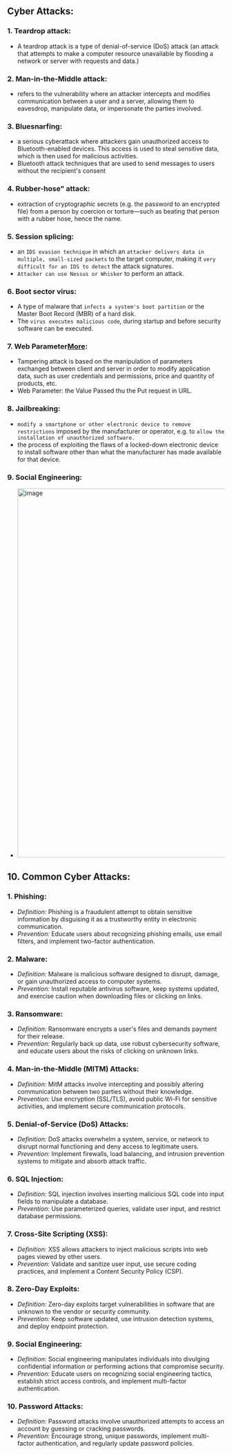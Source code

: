 ## Cyber Attacks: 

### 1. Teardrop attack:
- A teardrop attack is a type of denial-of-service (DoS) attack (an attack that attempts to make a computer resource unavailable by flooding a network or server with requests and data.)

### 2. Man-in-the-Middle attack:
- refers to the vulnerability where an attacker intercepts and modifies communication between a user and a server, allowing them to eavesdrop, manipulate data, or impersonate the parties involved.

### 3. Bluesnarfing: 
- a serious cyberattack where attackers gain unauthorized access to Bluetooth-enabled devices. This access is used to steal sensitive data, which is then used for malicious activities.
- Bluetooth attack techniques that are used to send messages to users without the recipient's consent

### 4. Rubber-hose" attack:
- extraction of cryptographic secrets (e.g. the password to an encrypted file) from a person by coercion or torture—such as beating that person with a rubber hose, hence the name.

### 5. Session splicing:
- an `IDS evasion technique` in which an `attacker delivers data in multiple, small-sized packets` to the target computer, making it `very difficult for an IDS to detect` the attack signatures.
- `Attacker can use Nessus or Whisker` to perform an attack.

### 6. Boot sector virus: 
- A type of malware that `infects a system's boot partition` or the Master Boot Record (MBR) of a hard disk.
- The `virus executes malicious code`, during startup and before security software can be executed.

### 7. Web Parameter[More](https://docs.simpleanalytics.com/how-to-use-url-parameters):
- Tampering attack is based on the manipulation of parameters exchanged between client and server in order to modify application data, such as user credentials and permissions, price and quantity of products, etc.
- Web Parameter: the Value Passed thu the Put request in URL.

### 8. Jailbreaking:
- `modify a smartphone or other electronic device to remove restrictions` imposed by the manufacturer or operator, e.g. to `allow the installation of unauthorized software.`
- the process of exploiting the flaws of a locked-down electronic device to install software other than what the manufacturer has made available for that device.

### 9. Social Engineering:
- <img width="854" alt="image" src="https://github.com/IOxCyber/EssentialsCy/assets/40174034/678977e7-c628-4934-a621-d5c99fdc6bcc">

## 10. Common Cyber Attacks:
### 1. **Phishing:**
   - *Definition:* Phishing is a fraudulent attempt to obtain sensitive information by disguising it as a trustworthy entity in electronic communication.
   - *Prevention:* Educate users about recognizing phishing emails, use email filters, and implement two-factor authentication.

### 2. **Malware:**
   - *Definition:* Malware is malicious software designed to disrupt, damage, or gain unauthorized access to computer systems.
   - *Prevention:* Install reputable antivirus software, keep systems updated, and exercise caution when downloading files or clicking on links.

### 3. **Ransomware:**
   - *Definition:* Ransomware encrypts a user's files and demands payment for their release.
   - *Prevention:* Regularly back up data, use robust cybersecurity software, and educate users about the risks of clicking on unknown links.

### 4. **Man-in-the-Middle (MITM) Attacks:**
   - *Definition:* MitM attacks involve intercepting and possibly altering communication between two parties without their knowledge.
   - *Prevention:* Use encryption (SSL/TLS), avoid public Wi-Fi for sensitive activities, and implement secure communication protocols.

### 5. **Denial-of-Service (DoS) Attacks:**
   - *Definition:* DoS attacks overwhelm a system, service, or network to disrupt normal functioning and deny access to legitimate users.
   - *Prevention:* Implement firewalls, load balancing, and intrusion prevention systems to mitigate and absorb attack traffic.

### 6. **SQL Injection:**
   - *Definition:* SQL injection involves inserting malicious SQL code into input fields to manipulate a database.
   - *Prevention:* Use parameterized queries, validate user input, and restrict database permissions.

### 7. **Cross-Site Scripting (XSS):**
   - *Definition:* XSS allows attackers to inject malicious scripts into web pages viewed by other users.
   - *Prevention:* Validate and sanitize user input, use secure coding practices, and implement a Content Security Policy (CSP).

### 8. **Zero-Day Exploits:**
   - *Definition:* Zero-day exploits target vulnerabilities in software that are unknown to the vendor or security community.
   - *Prevention:* Keep software updated, use intrusion detection systems, and deploy endpoint protection.

### 9. **Social Engineering:**
   - *Definition:* Social engineering manipulates individuals into divulging confidential information or performing actions that compromise security.
   - *Prevention:* Educate users on recognizing social engineering tactics, establish strict access controls, and implement multi-factor authentication.

### 10. **Password Attacks:**
   - *Definition:* Password attacks involve unauthorized attempts to access an account by guessing or cracking passwords.
   - *Prevention:* Encourage strong, unique passwords, implement multi-factor authentication, and regularly update password policies.

